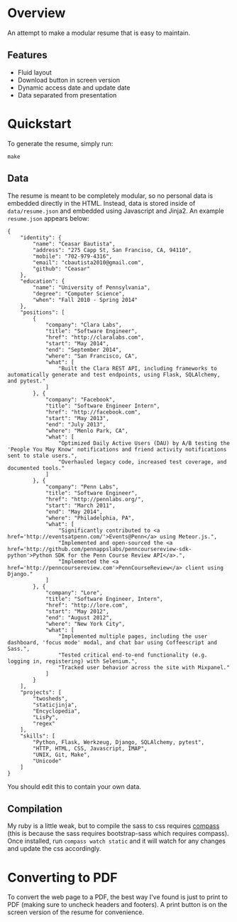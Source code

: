# Overview

An attempt to make a modular resume that is easy to maintain.

## Features

- Fluid layout
- Download button in screen version
- Dynamic access date and update date
- Data separated from presentation

# Quickstart

To generate the resume, simply run:

```
make
```

## Data

The resume is meant to be completely modular, so no personal data is embedded
directly in the HTML. Instead, data is stored inside of `data/resume.json` and
embedded using Javascript and Jinja2. An example `resume.json` appears below:

```
{
    "identity": {
        "name": "Ceasar Bautista",
        "address": "275 Capp St, San Franciso, CA, 94110",
        "mobile": "702-979-4316",
        "email": "cbautista2010@gmail.com",
        "github": "Ceasar"
    },
    "education": {
        "name": "University of Pennsylvania",
        "degree": "Computer Science",
        "when": "Fall 2010 - Spring 2014"
    },
    "positions": [
        {
            "company": "Clara Labs",
            "title": "Software Engineer",
            "href": "http://claralabs.com",
            "start": "May 2014",
            "end": "September 2014",
            "where": "San Francisco, CA",
            "what": [
                "Built the Clara REST API, including frameworks to automatically generate and test endpoints, using Flask, SQLAlchemy, and pytest."
            ]
        }, {
            "company": "Facebook",
            "title": "Software Engineer Intern",
            "href": "http://facebook.com",
            "start": "May 2013",
            "end": "July 2013",
            "where": "Menlo Park, CA",
            "what": [
                "Optimized Daily Active Users (DAU) by A/B testing the 'People You May Know' notifications and friend activity notifications sent to stale users.",
                "Overhauled legacy code, increased test coverage, and documented tools."
            ]
        }, {
            "company": "Penn Labs",
            "title": "Software Engineer",
            "href": "http://pennlabs.org/",
            "start": "March 2011",
            "end": "May 2014",
            "where": "Philadelphia, PA",
            "what": [
                "Significantly contributed to <a href='http://eventsatpenn.com/'>Events@Penn</a> using Meteor.js.",
                "Implemented and open-sourced the <a href='http://github.com/pennappslabs/penncoursereview-sdk-python'>Python SDK for the Penn Course Review API</a>.",
                "Implemented the <a href='http://penncoursereview.com'>PennCourseReview</a> client using Django."
            ]
        }, {
            "company": "Lore",
            "title": "Software Engineer, Intern",
            "href": "http://lore.com",
            "start": "May 2012",
            "end": "August 2012",
            "where": "New York City",
            "what": [
                "Implemented multiple pages, including the user dashboard, 'focus mode' modal, and chat bar using Coffeescript and Sass.",
                "Tested critical end-to-end functionality (e.g. logging in, registering) with Selenium.",
                "Tracked user behavior across the site with Mixpanel."
            ]
        }
    ],
    "projects": [
        "twosheds",
        "staticjinja",
        "Encyclopedia",
        "LisPy",
        "regex"
    ],
    "skills": [
        "Python, Flask, Werkzeug, Django, SQLAlchemy, pytest",
        "HTTP, HTML, CSS, Javascript, IMAP",
        "UNIX, Git, Make",
        "Unicode"
    ]
}
```

You should edit this to contain your own data.

## Compilation

My ruby is a little weak, but to compile the sass to css requires
[compass](http://compass-style.org/) (this is because the sass requires
bootstrap-sass which requires compass). Once installed, run `compass watch
static` and it will watch for any changes and update the css accordingly.

# Converting to PDF

To convert the web page to a PDF, the best way I've found is just to print to
PDF (making sure to uncheck headers and footers). A print button is on the
screen version of the resume for convenience.
